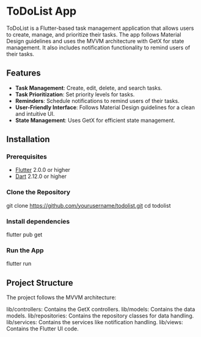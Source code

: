 # ToDoList App

ToDoList is a Flutter-based task management application that allows users to create, manage, and prioritize their tasks. The app follows Material Design guidelines and uses the MVVM architecture with GetX for state management. It also includes notification functionality to remind users of their tasks.

## Features

- **Task Management**: Create, edit, delete, and search tasks.
- **Task Prioritization**: Set priority levels for tasks.
- **Reminders**: Schedule notifications to remind users of their tasks.
- **User-Friendly Interface**: Follows Material Design guidelines for a clean and intuitive UI.
- **State Management**: Uses GetX for efficient state management.


## Installation

### Prerequisites

- [Flutter](https://flutter.dev/docs/get-started/install) 2.0.0 or higher
- [Dart](https://dart.dev/get-dart) 2.12.0 or higher

### Clone the Repository

git clone https://github.com/yourusername/todolist.git
cd todolist 

### Install dependencies
flutter pub get

### Run the App
flutter run


## Project Structure 

The project follows the MVVM architecture:

lib/controllers: Contains the GetX controllers.
lib/models: Contains the data models.
lib/repositories: Contains the repository classes for data handling.
lib/services: Contains the services like notification handling.
lib/views: Contains the Flutter UI code.



